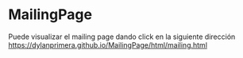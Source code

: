 # MailingPage
Puede visualizar el mailing page dando click en la siguiente dirección https://dylanprimera.github.io/MailingPage/html/mailing.html
